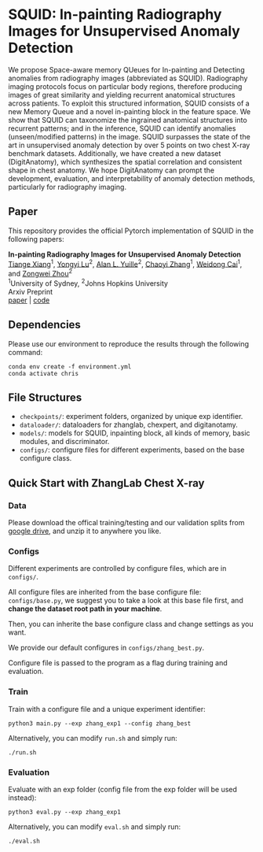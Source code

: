 # SQUID: In-painting Radiography Images for Unsupervised Anomaly Detection

We propose Space-aware memory QUeues for In-painting and Detecting anomalies from radiography images (abbreviated as SQUID).
Radiography imaging protocols focus on particular body regions, therefore producing images of great similarity and yielding recurrent anatomical structures across patients.
To exploit this structured information, SQUID consists of a new Memory Queue and a novel in-painting block in the feature space.
We show that SQUID can taxonomize the ingrained anatomical structures into recurrent patterns; and in the inference, SQUID can identify anomalies (unseen/modified patterns) in the image.
SQUID surpasses the state of the art in unsupervised anomaly detection by over 5 points on two chest X-ray benchmark datasets.
Additionally, we have created a new dataset (DigitAnatomy), which synthesizes the spatial correlation and consistent shape in chest anatomy. We hope DigitAnatomy can prompt the development, evaluation, and interpretability of anomaly detection methods, particularly for radiography imaging.

## Paper

This repository provides the official Pytorch implementation of SQUID in the following papers:

**In-painting Radiography Images for Unsupervised Anomaly Detection** <br/>
[Tiange Xiang](https://scholar.google.com/citations?hl=en&user=sskixKkAAAAJ)<sup>1</sup>, [Yongyi Lu](https://scholar.google.com/citations?user=rIJ99V4AAAAJ&hl=en&oi=ao)<sup>2</sup>, [Alan L. Yuille](https://www.cs.jhu.edu/~ayuille/)<sup>2</sup>, [Chaoyi Zhang](https://chaoyivision.github.io/)<sup>1</sup>, [Weidong Cai](https://weidong-tom-cai.github.io/)<sup>1</sup>, and [Zongwei Zhou](https://www.zongweiz.com)<sup>2</sup> <br/>
<sup>1</sup>University of Sydney,  <sup>2</sup>Johns Hopkins University <br/>
Arxiv Preprint <br/>
[paper](https://arxiv.org/pdf/2111.13495.pdf) | [code](https://github.com/tiangexiang/SQUID-private)


## Dependencies

Please use our environment to reproduce the results through the following command:

```
conda env create -f environment.yml
conda activate chris
```

## File Structures

* ```checkpoints/```: experiment folders, organized by unique exp identifier.
* ```dataloader/```: dataloaders for zhanglab, chexpert, and digitanotamy.
* ```models/```: models for SQUID, inpainting block, all kinds of memory, basic modules, and discriminator.
* ```configs/```: configure files for different experiments, based on the base configure class.


## Quick Start with ZhangLab Chest X-ray
### Data

Please download the offical training/testing and our validation splits from [google drive](https://drive.google.com/file/d/1kgYtvVvyfPnQnrPhhLt50ZK9SnxJpriC/view?usp=sharing), and unzip it to anywhere you like.

### Configs

Different experiments are controlled by configure files, which are in ```configs/```. 

All configure files are inherited from the base configure file: ```configs/base.py```, we suggest you to take a look at this base file first, and **change the dataset root path in your machine**.

Then, you can inherite the base configure class and change settings as you want. 

We provide our default configures in ```configs/zhang_best.py```.

Configure file is passed to the program as a flag during training and evaluation.

### Train

Train with a configure file and a unique experiment identifier:

``` 
python3 main.py --exp zhang_exp1 --config zhang_best
```

Alternatively, you can modify ```run.sh``` and simply run:

```
./run.sh
```

### Evaluation


Evaluate with an exp folder (config file from the exp folder will be used instead):
``` 
python3 eval.py --exp zhang_exp1
```

Alternatively, you can modify ```eval.sh``` and simply run:
``` 
./eval.sh
```
